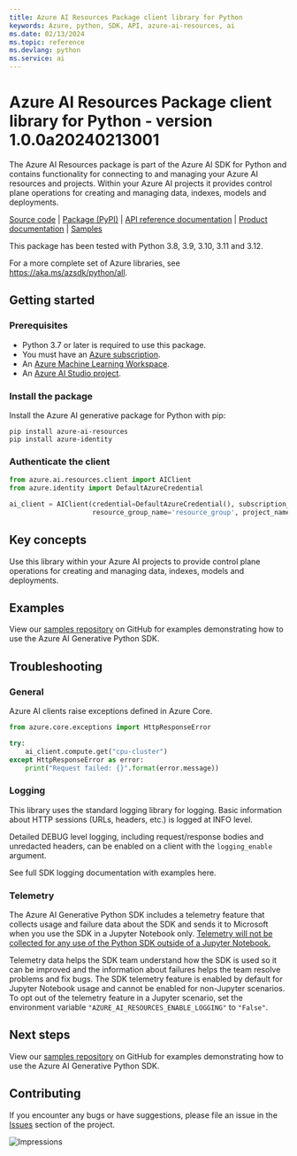 ```yaml
---
title: Azure AI Resources Package client library for Python
keywords: Azure, python, SDK, API, azure-ai-resources, ai
ms.date: 02/13/2024
ms.topic: reference
ms.devlang: python
ms.service: ai
---
```

# Azure AI Resources Package client library for Python - version 1.0.0a20240213001 


The Azure AI Resources package is part of the Azure AI SDK for Python and contains functionality for connecting to and managing your Azure AI resources and projects. Within your Azure AI projects it provides control plane operations for creating and managing data, indexes, models and deployments.


[Source code][source_code]
| [Package (PyPI)][ai_pypi]
| [API reference documentation][ai_ref_docs]
| [Product documentation][product_documentation]
| [Samples][generative_samples]

This package has been tested with Python 3.8, 3.9, 3.10, 3.11 and 3.12.

For a more complete set of Azure libraries, see https://aka.ms/azsdk/python/all.

## Getting started

### Prerequisites

- Python 3.7 or later is required to use this package.
- You must have an [Azure subscription][azure_subscription].
- An [Azure Machine Learning Workspace][workspace].
- An [Azure AI Studio project][ai_project].

### Install the package
Install the Azure AI generative package for Python with pip:

```
pip install azure-ai-resources
pip install azure-identity
```
### Authenticate the client

```python
from azure.ai.resources.client import AIClient
from azure.identity import DefaultAzureCredential

ai_client = AIClient(credential=DefaultAzureCredential(), subscription_id='subscription_id',
                     resource_group_name='resource_group', project_name='project_name')
```

## Key concepts
Use this library within your Azure AI projects to provide control plane operations for creating and managing data, indexes, models and deployments.

## Examples

View our [samples repository][generative_samples] on GitHub for examples demonstrating how to use the Azure AI Generative Python SDK.

## Troubleshooting
### General
Azure AI clients raise exceptions defined in Azure Core.

```python
from azure.core.exceptions import HttpResponseError

try:
    ai_client.compute.get("cpu-cluster")
except HttpResponseError as error:
    print("Request failed: {}".format(error.message))
```

### Logging
This library uses the standard logging library for logging. Basic information about HTTP sessions (URLs, headers, etc.) is logged at INFO level.

Detailed DEBUG level logging, including request/response bodies and unredacted headers, can be enabled on a client with the `logging_enable` argument.

See full SDK logging documentation with examples here.

### Telemetry
The Azure AI Generative Python SDK includes a telemetry feature that collects usage and failure data about the SDK and sends it to Microsoft when you use the SDK in a Jupyter Notebook only. <u>Telemetry will not be collected for any use of the Python SDK outside of a Jupyter Notebook.</u>

Telemetry data helps the SDK team understand how the SDK is used so it can be improved and the information about failures helps the team resolve problems and fix bugs. The SDK telemetry feature is enabled by default for Jupyter Notebook usage and cannot be enabled for non-Jupyter scenarios. To opt out of the telemetry feature in a Jupyter scenario, set the environment variable `"AZURE_AI_RESOURCES_ENABLE_LOGGING"` to `"False"`.

## Next steps

View our [samples repository][generative_samples] on GitHub for examples demonstrating how to use the Azure AI Generative Python SDK.

## Contributing

If you encounter any bugs or have suggestions, please file an issue in the [Issues](<https://github.com/Azure/azure-sdk-for-python/issues>) section of the project.

![Impressions](https://azure-sdk-impressions.azurewebsites.net/api/impressions/azure-sdk-for-python%2Fsdk%2Ftemplate%2Fazure-template%2FREADME.png)


<!-- LINKS -->

[source_code]: https://github.com/Azure/azure-sdk-for-python/tree/main/sdk/ai/azure-ai-resources
[ai_project]: https://aka.ms/azureaistudio
[ai_pypi]: https://pypi.org/project/azure-ai-resources/
[ai_ref_docs]: https://learn.microsoft.com/python/api/azure-ai-resources/?view=azure-python-preview
[generative_samples]: https://github.com/Azure-Samples/azureai-samples
[product_documentation]: /azure/machine-learning/
[azure_subscription]: https://azure.microsoft.com/free/
[workspace]: /azure/machine-learning/concept-workspace
[python_logging]: https://docs.python.org/3/library/logging.html
[sdk_logging_docs]: /azure/developer/python/azure-sdk-logging
[azure_core_readme]: https://github.com/Azure/azure-sdk-for-python/blob/main/sdk/core/azure-core/README.md
[pip_link]: https://pypi.org/project/pip/
[azure_core_ref_docs]: https://aka.ms/azsdk-python-core-policies
[azure_core]: https://github.com/Azure/azure-sdk-for-python/blob/main/sdk/core/azure-core/README.md
[azure_identity]: https://github.com/Azure/azure-sdk-for-python/tree/main/sdk/identity/azure-identity
[cla]: https://cla.microsoft.com
[code_of_conduct]: https://opensource.microsoft.com/codeofconduct/
[coc_faq]: https://opensource.microsoft.com/codeofconduct/faq/
[coc_contact]: mailto:opencode@microsoft.com
